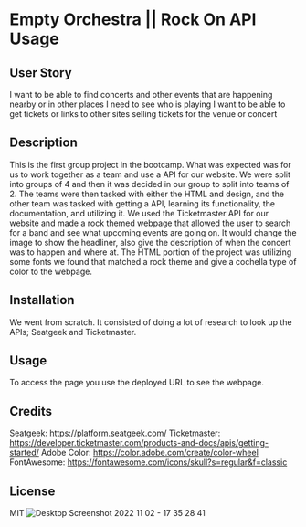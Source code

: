 # Empty Orchestra || Rock On API Usage

## User Story

I want to be able to find concerts and other events that are happening nearby or in other places
I need to see who is playing
I want to be able to get tickets or links to other sites selling tickets for the venue or concert

## Description

This is the first group project in the bootcamp. What was expected was for us to work together as a team and use a API for our website. We were split into groups of 4 and then it was decided in our group to split into teams of 2. The teams were then tasked with either the HTML and design, and the other team was tasked with getting a API, learning its functionality, the documentation, and utilizing it. We used the Ticketmaster API for our website and made a rock themed webpage that allowed the user to search for a band and see what upcoming events are going on. It would change the image to show the headliner, also give the description of when the concert was to happen and where at. The HTML portion of the project was utilizing some fonts we found that matched a rock theme and give a cochella type of color to the webpage.

## Installation

We went from scratch. It consisted of doing a lot of research to look up the APIs; Seatgeek and Ticketmaster. 

## Usage

To access the page you use the deployed URL to see the webpage.

## Credits

Seatgeek: https://platform.seatgeek.com/
Ticketmaster: https://developer.ticketmaster.com/products-and-docs/apis/getting-started/
Adobe Color: https://color.adobe.com/create/color-wheel
FontAwesome: https://fontawesome.com/icons/skull?s=regular&f=classic

## License

MIT
![Desktop Screenshot 2022 11 02 - 17 35 28 41](https://user-images.githubusercontent.com/51744227/199627315-1fd923c4-369f-41e2-bed5-721dabb004cb.png)
